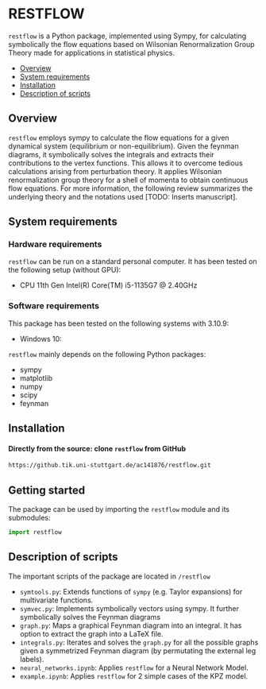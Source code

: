# RESTFLOW

`restflow` is a Python package, implemented using Sympy, for calculating symbolically the flow equations based on Wilsonian Renormalization Group Theory made for applications in statistical physics.

- [Overview](#overview)
- [System requirements](#system-requirements)
- [Installation](#installation)
- [Description of scripts](#description-of-scripts)

## Overview

`restflow` employs sympy to calculate the flow equations for a given dynamical system (equilibrium or non-equilibrium). Given the feynman diagrams, it symbolically solves the integrals and extracts their contributions to the vertex functions. This allows it to overcome tedious calculations arising from perturbation theory. It applies Wilsonian renormalization group theory for a shell of momenta to obtain continuous flow equations. For more information, the following review summarizes the underlying theory and the notations used [TODO: Inserts manuscript].

## System requirements

### Hardware requirements

`restflow` can be run on a standard personal computer. It has been tested on the following setup (without GPU):

+ CPU 11th Gen Intel(R) Core(TM) i5-1135G7 @ 2.40GHz

### Software requirements

This package has been tested on the following systems with 3.10.9:

+ Windows 10:

`restflow` mainly depends on the following Python packages:

* sympy
* matplotlib
* numpy
* scipy
* feynman

## Installation


#### Directly from the source: clone `restflow` from GitHub
```bash
https://github.tik.uni-stuttgart.de/ac141876/restflow.git
```

## Getting started

The package can be used by importing the `restflow` module and its submodules:
```python
import restflow
```

## Description of scripts

The important scripts of the package are located in `/restflow`

* `symtools.py`: Extends functions of `sympy` (e.g. Taylor expansions) for multivariate functions.
* `symvec.py`: Implements symbolically vectors using sympy. It further symbolically solves the Feynman diagrams
* `graph.py`: Maps a graphical Feynman diagram into an integral. It has option to extract the graph into a LaTeX file.
* `integrals.py`: Iterates and solves the `graph.py` for all the possible graphs given a symmetrized Feynman diagram (by permutating the external leg labels). 
* `neural_networks.ipynb`: Applies `restflow` for a Neural Network Model.
* `example.ipynb`: Applies `restflow` for 2 simple cases of the KPZ model.